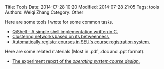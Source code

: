 Title: Tools
Date: 2014-07-28 10:20
Modified: 2014-07-28 21:05
Tags: tools
Authors: Weiqi Zhang
Category: Other

Here are some tools I wrote for some common tasks.  

* [QiShell - A simple shell implementation written in C.](https://github.com/SnoozeZ/QiShell/blob/master/QiShell.c)
* [Clustering networks based on its betweenness.](https://github.com/SnoozeZ/code-warehouse/blob/master/pyNetworkCluster/networkCluster.py)
* [Automatically register courses in SEU's course registration system.](https://github.com/SnoozeZ/seu-jwc-fker/blob/master/seu_jwc_fker.py)

Here are some related materials (Most in .pdf, .doc and .ppt format).  

* [The experiment report of the *operating system course design*.](http://www.wqzhang.com/materials/Report_of_Operating_System_Course_Design.zip)

